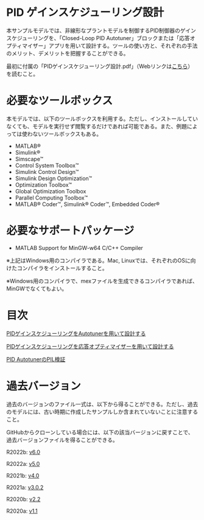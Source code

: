 # PID ゲインスケジューリング設計


本サンプルモデルでは、非線形なプラントモデルを制御するPID制御器のゲインスケジューリングを、「Closed-Loop PID Autotuner」ブロックまたは「応答オプティマイザー」アプリを用いて設計する。ツールの使い方と、それぞれの手法のメリット、デメリットを把握することができる。




最初に付属の「PIDゲインスケジューリング設計.pdf」（Webリンクは[こちら](https://github.com/mathworks/pid_autotuing_response_optimization/blob/master/PID%E3%82%B2%E3%82%A4%E3%83%B3%E3%82%B9%E3%82%B1%E3%82%B8%E3%83%A5%E3%83%BC%E3%83%AA%E3%83%B3%E3%82%B0%E8%A8%AD%E8%A8%88.pdf)）を読むこと。


# 必要なツールボックス


本モデルでは、以下のツールボックスを利用する。ただし、インストールしていなくても、モデルを実行せず閲覧するだけであれば可能である。また、例題によっては使わないツールボックスもある。



   -  MATLAB® 
   -  Simulink® 
   -  Simscape™ 
   -  Control System Toolbox™ 
   -  Simulink Control Design™ 
   -  Simulink Design Optimization™ 
   -  Optimization Toolbox™ 
   -  Global Optimization Toolbox 
   -  Parallel Computing Toolbox™ 
   -  MATLAB® Coder™, Simulink® Coder™, Embedded Coder® 

# 必要なサポートパッケージ

   -  MATLAB Support for MinGW-w64 C/C++ Compiler 



※上記はWindows用のコンパイラである。Mac, Linuxでは、それぞれのOSに向けたコンパイラをインストールすること。




※Windows用のコンパイラで、mexファイルを生成できるコンパイラであれば、MinGWでなくてもよい。


# 目次


[PIDゲインスケジューリングをAutotunerを用いて設計する](/PID_GainScheduling/design/design_GainScheduling_with_Autotuner_md.md)




[PIDゲインスケジューリングを応答オプティマイザーを用いて設計する](/PID_GainScheduling/design/design_GainScheduling_with_ResponseEstimator_md.md)




[PID AutotunerのPIL検証](/PID_GainScheduling/design/GainScheduling_PIL_md.md)


# 過去バージョン


過去のバージョンのファイル一式は、以下から得ることができる。ただし、過去のモデルには、古い時期に作成したサンプルしか含まれていないことに注意すること。




GitHubからクローンしている場合には、以下の該当バージョンに戻すことで、過去バージョンファイルを得ることができる。


  


R2022b: [v6.0](https://github.com/mathworks/pid_autotuing_response_optimization/archive/refs/tags/v6.0.zip)




R2022a: [v5.0](https://github.com/mathworks/pid_autotuing_response_optimization/archive/refs/tags/v5.0.zip)




R2021b: [v4.0](https://github.com/mathworks/pid_autotuing_response_optimization/archive/v4.0.zip)




R2021a: [v3.0.2](https://github.com/mathworks/pid_autotuing_response_optimization/archive/v3.0.2.zip)




R2020b: [v2.2](https://github.com/mathworks/pid_autotuing_response_optimization/archive/v2.2.zip)




R2020a: [v1.1](https://github.com/mathworks/pid_autotuing_response_optimization/archive/v1.1.zip)



